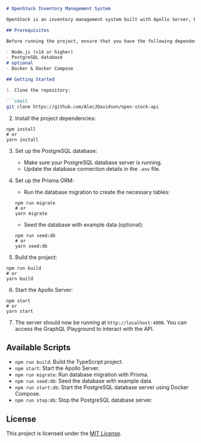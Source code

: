 
```markdown
# OpenStock Inventory Management System

OpenStock is an inventory management system built with Apollo Server, Prisma ORM, and PostgreSQL. It allows you to manage parts in your inventory.

## Prerequisites

Before running the project, ensure that you have the following dependencies installed:

- Node.js (v14 or higher)
- PostgreSQL database
# optional
- Docker & Docker Compose

## Getting Started

1. Clone the repository:

```shell
git clone https://github.com/AlecJDavidson/open-stock-api
```

2. Install the project dependencies:

```shell
npm install
# or
yarn install
```

3. Set up the PostgreSQL database:
   - Make sure your PostgreSQL database server is running.
   - Update the database connection details in the `.env` file.

4. Set up the Prisma ORM:
   - Run the database migration to create the necessary tables:

   ```shell
   npm run migrate
   # or
   yarn migrate
   ```

   - Seed the database with example data (optional):

   ```shell
   npm run seed:db
   # or
   yarn seed:db
   ```

5. Build the project:

```shell
npm run build
# or
yarn build
```

6. Start the Apollo Server:

```shell
npm start
# or
yarn start
```

7. The server should now be running at `http://localhost:4000`. You can access the GraphQL Playground to interact with the API.

## Available Scripts

- `npm run build`: Build the TypeScript project.
- `npm start`: Start the Apollo Server.
- `npm run migrate`: Run database migration with Prisma.
- `npm run seed:db`: Seed the database with example data.
- `npm run start:db`: Start the PostgreSQL database server using Docker Compose.
- `npm run stop:db`: Stop the PostgreSQL database server.

## License

This project is licensed under the [MIT License](LICENSE).

```
